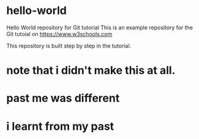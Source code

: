 # hello-world
Hello World repository for Git tutorial
This is an example repository for the Git tutoial on https://www.w3schools.com

This repository is built step by step in the tutorial.

# note that i didn't make this at all.

# past me was different

# i learnt from my past
